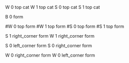 
W 0 top cat
W 1 top cat
S 0 top cat
S 1 top cat

B 0 form

#W 0 top form
#W 1 top form
#S 0 top form
#S 1 top form

S 1 right_corner form
W 1 right_corner form

S 0 left_corner form
S 0 right_corner form

W 0 right_corner form
W 0 left_corner form

